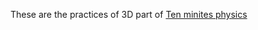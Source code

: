 These are the practices of 3D part of [Ten minites physics](https://matthias-research.github.io/pages/tenMinutePhysics/index.html)


